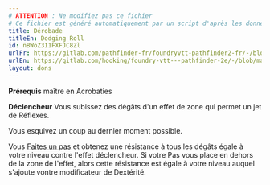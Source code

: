 ```yaml
---
# ATTENTION : Ne modifiez pas ce fichier
# Ce fichier est généré automatiquement par un script d'après les données du module Foundry VTT officiel et de sa traduction
title: Dérobade
titleEn: Dodging Roll
id: nBWoZ311FXFJC8Zl
urlFr: https://gitlab.com/pathfinder-fr/foundryvtt-pathfinder2-fr/-/blob/master/data/feats/nBWoZ311FXFJC8Zl.htm
urlEn: https://gitlab.com/hooking/foundry-vtt---pathfinder-2e/-/blob/master/packs/data/feats.db/dodging-roll.json
layout: dons
---
```

**Prérequis** maître en Acrobaties

**Déclencheur** Vous subissez des dégâts d'un effet de zone qui permet un jet de Réflexes.

Vous esquivez un coup au dernier moment possible.

Vous [Faites un pas](../actions/faire-un-pas.html) et obtenez une résistance à tous les dégâts égale à votre niveau contre l'effet déclencheur. Si votre Pas vous place en dehors de la zone de l'effet, alors cette résistance est égale à votre niveau auquel s'ajoute vontre modificateur de Dextérité.
